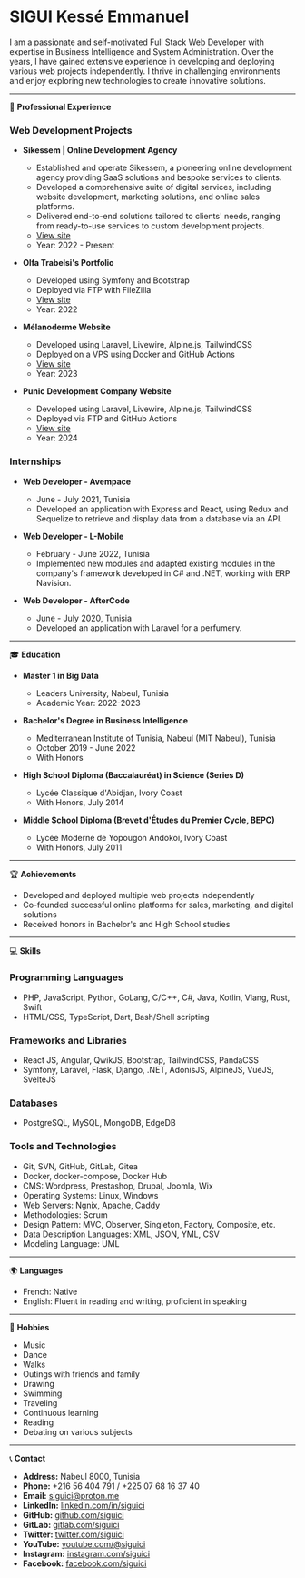 # SIGUI Kessé Emmanuel

I am a passionate and self-motivated Full Stack Web Developer with expertise in Business Intelligence and System Administration. Over the years, I have gained extensive experience in developing and deploying various web projects independently. I thrive in challenging environments and enjoy exploring new technologies to create innovative solutions.

---

💼 **Professional Experience**

### Web Development Projects

- **Sikessem | Online Development Agency**  
  - Established and operate Sikessem, a pioneering online development agency providing SaaS solutions and bespoke services to clients.
  - Developed a comprehensive suite of digital services, including website development, marketing solutions, and online sales platforms.
  - Delivered end-to-end solutions tailored to clients' needs, ranging from ready-to-use services to custom development projects.
  - [View site](https://sikessem.com)
  - Year: 2022 - Present

- **Olfa Trabelsi's Portfolio**
  - Developed using Symfony and Bootstrap
  - Deployed via FTP with FileZilla
  - [View site](https://olfa.ahlabik.tn)
  - Year: 2022

- **Mélanoderme Website**
  - Developed using Laravel, Livewire, Alpine.js, TailwindCSS
  - Deployed on a VPS using Docker and GitHub Actions
  - [View site](https://melanoderme.com)
  - Year: 2023

- **Punic Development Company Website**
  - Developed using Laravel, Livewire, Alpine.js, TailwindCSS
  - Deployed via FTP and GitHub Actions
  - [View site](https://pdc.com.tn)
  - Year: 2024

### Internships

- **Web Developer - Avempace**
  - June - July 2021, Tunisia
  - Developed an application with Express and React, using Redux and Sequelize to retrieve and display data from a database via an API.

- **Web Developer - L-Mobile**
  - February - June 2022, Tunisia
  - Implemented new modules and adapted existing modules in the company's framework developed in C# and .NET, working with ERP Navision.

- **Web Developer - AfterCode**
  - June - July 2020, Tunisia
  - Developed an application with Laravel for a perfumery.

---

🎓 **Education**

- **Master 1 in Big Data**
  - Leaders University, Nabeul, Tunisia
  - Academic Year: 2022-2023

- **Bachelor's Degree in Business Intelligence**
  - Mediterranean Institute of Tunisia, Nabeul (MIT Nabeul), Tunisia
  - October 2019 - June 2022
  - With Honors

- **High School Diploma (Baccalauréat) in Science (Series D)**
  - Lycée Classique d'Abidjan, Ivory Coast
  - With Honors, July 2014

- **Middle School Diploma (Brevet d'Études du Premier Cycle, BEPC)**
  - Lycée Moderne de Yopougon Andokoi, Ivory Coast
  - With Honors, July 2011

---

🏆 **Achievements**

- Developed and deployed multiple web projects independently
- Co-founded successful online platforms for sales, marketing, and digital solutions
- Received honors in Bachelor's and High School studies

---

💻 **Skills**

### Programming Languages

- PHP, JavaScript, Python, GoLang, C/C++, C#, Java, Kotlin, Vlang, Rust, Swift
- HTML/CSS, TypeScript, Dart, Bash/Shell scripting

### Frameworks and Libraries

- React JS, Angular, QwikJS, Bootstrap, TailwindCSS, PandaCSS
- Symfony, Laravel, Flask, Django, .NET, AdonisJS, AlpineJS, VueJS, SvelteJS

### Databases

- PostgreSQL, MySQL, MongoDB, EdgeDB

### Tools and Technologies

- Git, SVN, GitHub, GitLab, Gitea
- Docker, docker-compose, Docker Hub
- CMS: Wordpress, Prestashop, Drupal, Joomla, Wix
- Operating Systems: Linux, Windows
- Web Servers: Ngnix, Apache, Caddy
- Methodologies: Scrum
- Design Pattern: MVC, Observer, Singleton, Factory, Composite, etc.
- Data Description Languages: XML, JSON, YML, CSV
- Modeling Language: UML

---

🌍 **Languages**

- French: Native
- English: Fluent in reading and writing, proficient in speaking

---

🎨 **Hobbies**

- Music
- Dance
- Walks
- Outings with friends and family
- Drawing
- Swimming
- Traveling
- Continuous learning
- Reading
- Debating on various subjects

---

📞 **Contact**

- **Address:** Nabeul 8000, Tunisia
- **Phone:** +216 56 404 791 / +225 07 68 16 37 40
- **Email:** siguici@proton.me
- **LinkedIn:** [linkedin.com/in/siguici](https://linkedin.com/in/siguici)
- **GitHub:** [github.com/siguici](https://github.com/siguici)
- **GitLab:** [gitlab.com/siguici](https://gitlab.com/siguici)
- **Twitter:** [twitter.com/siguici](https://twitter.com/siguici)
- **YouTube:** [youtube.com/@siguici](https://youtube.com/@siguici)
- **Instagram:** [instagram.com/siguici](https://www.instagram.com/siguici/)
- **Facebook:** [facebook.com/siguici](https://www.facebook.com/siguici)
